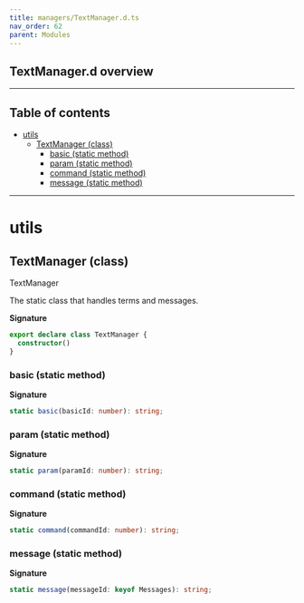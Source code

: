 ```yaml
---
title: managers/TextManager.d.ts
nav_order: 62
parent: Modules
---
```


## TextManager.d overview

---

<h2 class="text-delta">Table of contents</h2>

- [utils](#utils)
  - [TextManager (class)](#textmanager-class)
    - [basic (static method)](#basic-static-method)
    - [param (static method)](#param-static-method)
    - [command (static method)](#command-static-method)
    - [message (static method)](#message-static-method)

---

# utils

## TextManager (class)

TextManager

The static class that handles terms and messages.

**Signature**

```ts
export declare class TextManager {
  constructor()
}
```

### basic (static method)

**Signature**

```ts
static basic(basicId: number): string;
```

### param (static method)

**Signature**

```ts
static param(paramId: number): string;
```

### command (static method)

**Signature**

```ts
static command(commandId: number): string;
```

### message (static method)

**Signature**

```ts
static message(messageId: keyof Messages): string;
```

